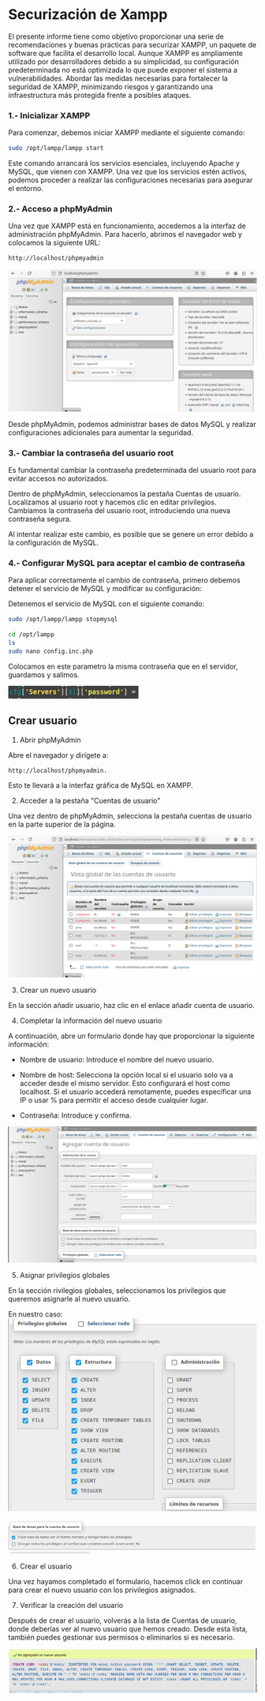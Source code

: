 # Securización de Xampp

El presente informe tiene como objetivo proporcionar una serie de recomendaciones y buenas prácticas para securizar XAMPP, un paquete de software que facilita el desarrollo local. Aunque XAMPP es ampliamente utilizado por desarrolladores debido a su simplicidad, su configuración predeterminada no está optimizada lo que puede exponer el sistema a vulnerabilidades. Abordar las medidas necesarias para fortalecer la seguridad de XAMPP, minimizando riesgos y garantizando una infraestructura más protegida frente a posibles ataques.

### 1.- Inicializar XAMPP
Para comenzar, debemos iniciar XAMPP mediante el siguiente comando:

```bash
sudo /opt/lampp/lampp start
```

Este comando arrancará los servicios esenciales, incluyendo Apache y MySQL, que vienen con XAMPP. Una vez que los servicios estén activos, podemos proceder a realizar las configuraciones necesarias para asegurar el entorno.

### 2.- Acceso a phpMyAdmin
Una vez que XAMPP está en funcionamiento, accedemos a la interfaz de administración phpMyAdmin. Para hacerlo, abrimos el navegador web y colocamos la siguiente URL:

```bash
http://localhost/phpmyadmin
```
![img](https://github.com/nicholelouis/DPL_A_Nichole/blob/main/img/2024-09-18_14-37.png?raw=true)

Desde phpMyAdmin, podemos administrar bases de datos MySQL y realizar configuraciones adicionales para aumentar la seguridad.

### 3.- Cambiar la contraseña del usuario root
Es fundamental cambiar la contraseña predeterminada del usuario root para evitar accesos no autorizados.

Dentro de phpMyAdmin, seleccionamos la pestaña Cuentas de usuario.
Localizamos al usuario root y hacemos clic en editar privilegios.
Cambiamos la contraseña del usuario root, introduciendo una nueva contraseña segura.

Al intentar realizar este cambio, es posible que se genere un error debido a la configuración de MySQL.

### 4.- Configurar MySQL para aceptar el cambio de contraseña
Para aplicar correctamente el cambio de contraseña, primero debemos detener el servicio de MySQL y modificar su configuración:

Detenemos el servicio de MySQL con el siguiente comando:

```bash
sudo /opt/lampp/lampp stopmysql
```
```bash
cd /opt/lampp
ls
sudo nano config.inc.php
```
Colocamos en este parametro la misma contraseña que en el servidor, guardamos y salimos.

![img](https://github.com/DavidRiccio/DPL_David/raw/main/XAAMP/securizar/img/captura14.png)

## Crear usuario

1. Abrir phpMyAdmin

Abre el navegador y dirígete a: 

```bash
http://localhost/phpmyadmin.
```

Esto te llevará a la interfaz gráfica de MySQL en XAMPP.

2. Acceder a la pestaña "Cuentas de usuario"

Una vez dentro de phpMyAdmin, selecciona la pestaña cuentas de usuario en la parte superior de la página.

![img](https://github.com/nicholelouis/DPL_A_Nichole/blob/main/img/2024-09-18_14-39.png?raw=true)

3. Crear un nuevo usuario

En la sección añadir usuario, haz clic en el enlace añadir cuenta de usuario.

4. Completar la información del nuevo usuario

A continuación, abre un formulario donde hay que proporcionar la siguiente información:

- Nombre de usuario: Introduce el nombre del nuevo usuario.

- Nombre de host: Selecciona la opción local si el usuario solo va a acceder desde el mismo servidor. Esto configurará el host como localhost. Si el usuario accederá remotamente, puedes especificar una IP o usar % para permitir el acceso desde cualquier lugar.

- Contraseña: Introduce y confirma.

![img](https://github.com/nicholelouis/DPL_A_Nichole/blob/main/img/2024-09-18_14-54.png?raw=true)

5. Asignar privilegios globales

En la sección rivilegios globales, seleccionamos los privilegios que queremos asignarle al nuevo usuario.

En nuestro caso:
![img](https://github.com/nicholelouis/DPL_A_Nichole/blob/main/img/2024-09-18_14-55.png?raw=true)

![img](https://github.com/nicholelouis/DPL_A_Nichole/blob/main/img/2024-09-18_14-57.png?raw=true)

6. Crear el usuario

Una vez hayamos completado el formulario, hacemos click en continuar para crear el nuevo usuario con los privilegios asignados.

7. Verificar la creación del usuario

Después de crear el usuario, volverás a la lista de Cuentas de usuario, donde deberías ver al nuevo usuario que hemos creado. Desde esta lista, también puedes gestionar sus permisos o eliminarlos si es necesario.

![img](https://github.com/nicholelouis/DPL_A_Nichole/blob/main/img/2024-09-18_14-58.png?raw=true)

